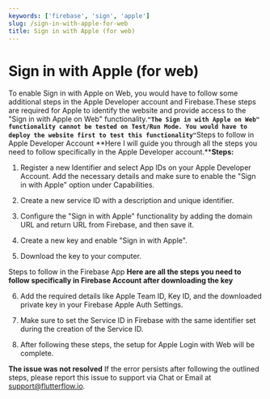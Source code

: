 ```yaml
---
keywords: ['firebase', 'sign', 'apple']
slug: /sign-in-with-apple-for-web
title: Sign in with Apple (for web)
---
```

# Sign in with Apple (for web)

To enable Sign in with Apple on Web, you would have to follow some additional steps in the Apple Developer account and Firebase.These steps are required for Apple to identify the website and provide access to the "Sign in with Apple on Web" functionality.**`"The Sign in with Apple on Web" functionality cannot be tested on Test/Run Mode. You would have to deploy the website first to test this functionality"`**​
Steps to follow in Apple Developer Account
**Here I will guide you through all the steps you need to follow specifically in the Apple Developer account.****Steps:**
1. Register a new Identifier and select App IDs on your Apple Developer Account. Add the necessary details and make sure to enable the "Sign in with Apple" option under Capabilities.

2. Create a new service ID with a description and unique identifier.

3. Configure the "Sign in with Apple" functionality by adding the domain URL and return URL from Firebase, and then save it.

4. Create a new key and enable "Sign in with Apple".
5. Download the key to your computer.

Steps to follow in the Firebase App 
**Here are all the steps you need to follow specifically in Firebase Account after downloading the key**

6. Add the required details like Apple Team ID, Key ID, and the downloaded private key in your Firebase Apple Auth Settings.​
7. Make sure to set the Service ID in Firebase with the same identifier set during the creation of the Service ID.

8. After following these steps, the setup for Apple Login with Web will be complete.

**The issue was not resolved**
If the error persists after following the outlined steps, please report this issue to support via Chat or Email at support@flutterflow.io.